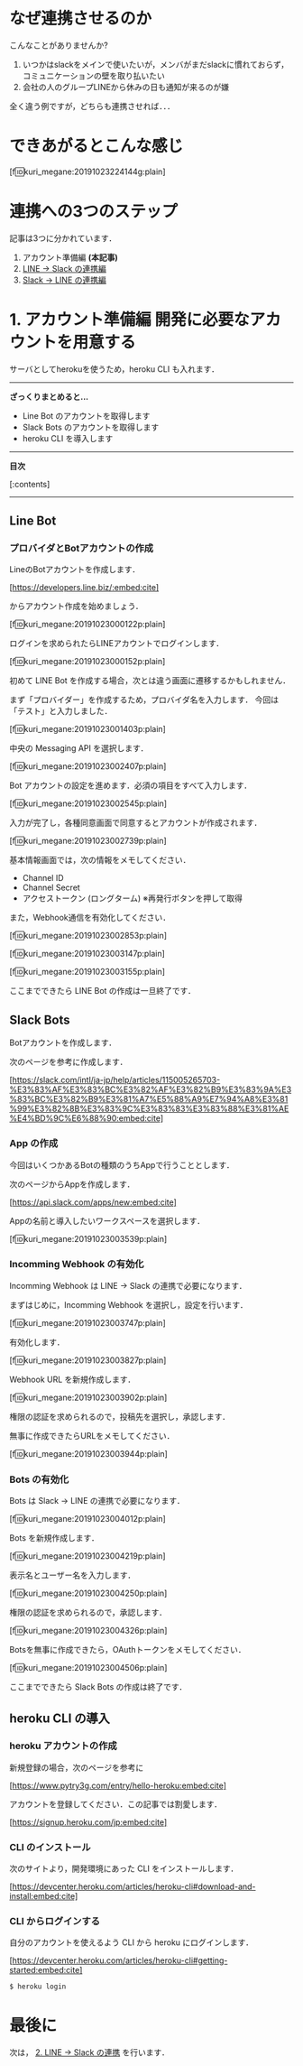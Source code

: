 # なぜ連携させるのか

こんなことがありませんか?

1. いつかはslackをメインで使いたいが，メンバがまだslackに慣れておらず，コミュニケーションの壁を取り払いたい
2. 会社の人のグループLINEから休みの日も通知が来るのが嫌

全く違う例ですが，どちらも連携させれば．．．

# できあがるとこんな感じ

[f:id:kuri_megane:20191023224144g:plain]

# 連携への3つのステップ

記事は3つに分かれています．

1. アカウント準備編 <b>(本記事)</b>
2. [LINE -> Slack の連携編](https://kuri-megane.hatenablog.jp/entry/2019/10/29/190000)
3. [Slack -> LINE の連携編](https://kuri-megane.hatenablog.jp/entry/2019/10/30/190000)

# 1. アカウント準備編 開発に必要なアカウントを用意する

サーバとしてherokuを使うため，heroku CLI も入れます．

---

<b>ざっくりまとめると...</b>

* Line Bot のアカウントを取得します
* Slack Bots のアカウントを取得します
* heroku CLI を導入します


---

<b>目次</b>

[:contents]

---



<!-- more -->


## Line Bot

### プロバイダとBotアカウントの作成

LineのBotアカウントを作成します．


[https://developers.line.biz/:embed:cite]


からアカウント作成を始めましょう．

[f:id:kuri_megane:20191023000122p:plain]

ログインを求められたらLINEアカウントでログインします．

[f:id:kuri_megane:20191023000152p:plain]

初めて LINE Bot を作成する場合，次とは違う画面に遷移するかもしれません．

まず「プロバイダー」を作成するため，プロバイダ名を入力します．
今回は「テスト」と入力しました．

[f:id:kuri_megane:20191023001403p:plain]

中央の Messaging API を選択します．

[f:id:kuri_megane:20191023002407p:plain]

Bot アカウントの設定を進めます．必須の項目をすべて入力します．

[f:id:kuri_megane:20191023002545p:plain]


入力が完了し，各種同意画面で同意するとアカウントが作成されます．

[f:id:kuri_megane:20191023002739p:plain]

基本情報画面では，次の情報をメモしてください．

* Channel ID
* Channel Secret
* アクセストークン (ロングターム) ※再発行ボタンを押して取得

また，Webhook通信を有効化してください．

[f:id:kuri_megane:20191023002853p:plain]

[f:id:kuri_megane:20191023003147p:plain]

[f:id:kuri_megane:20191023003155p:plain]

ここまでできたら LINE Bot の作成は一旦終了です．


## Slack Bots

Botアカウントを作成します．

次のページを参考に作成します．


[https://slack.com/intl/ja-jp/help/articles/115005265703-%E3%83%AF%E3%83%BC%E3%82%AF%E3%82%B9%E3%83%9A%E3%83%BC%E3%82%B9%E3%81%A7%E5%88%A9%E7%94%A8%E3%81%99%E3%82%8B%E3%83%9C%E3%83%83%E3%83%88%E3%81%AE%E4%BD%9C%E6%88%90:embed:cite]


### App の作成

今回はいくつかあるBotの種類のうちAppで行うこととします．

次のページからAppを作成します．

[https://api.slack.com/apps/new:embed:cite]


Appの名前と導入したいワークスペースを選択します．

[f:id:kuri_megane:20191023003539p:plain]


### Incomming Webhook の有効化

Incomming Webhook は LINE -> Slack の連携で必要になります．

まずはじめに，Incomming Webhook を選択し，設定を行います．

[f:id:kuri_megane:20191023003747p:plain]

有効化します．

[f:id:kuri_megane:20191023003827p:plain]

Webhook URL を新規作成します．

[f:id:kuri_megane:20191023003902p:plain]

権限の認証を求められるので，投稿先を選択し，承認します．

無事に作成できたらURLをメモしてください．

[f:id:kuri_megane:20191023003944p:plain]


### Bots の有効化

Bots は Slack -> LINE の連携で必要になります．

[f:id:kuri_megane:20191023004012p:plain]

Bots を新規作成します．

[f:id:kuri_megane:20191023004219p:plain]

表示名とユーザー名を入力します．

[f:id:kuri_megane:20191023004250p:plain]

権限の認証を求められるので，承認します．

[f:id:kuri_megane:20191023004326p:plain]

Botsを無事に作成できたら，OAuthトークンをメモしてください．

[f:id:kuri_megane:20191023004506p:plain]

ここまでできたら Slack Bots の作成は終了です．

## heroku CLI の導入

### heroku アカウントの作成

新規登録の場合，次のページを参考に


[https://www.pytry3g.com/entry/hello-heroku:embed:cite]


アカウントを登録してください．この記事では割愛します．

[https://signup.heroku.com/jp:embed:cite]


### CLI のインストール

次のサイトより，開発環境にあった CLI をインストールします．

[https://devcenter.heroku.com/articles/heroku-cli#download-and-install:embed:cite]

### CLI からログインする

自分のアカウントを使えるよう CLI から heroku にログインします．


[https://devcenter.heroku.com/articles/heroku-cli#getting-started:embed:cite]


```Bash
$ heroku login
```

# 最後に

次は， [2. LINE -> Slack の連携](https://kuri-megane.hatenablog.jp/entry/2019/10/29/190000) を行います．

        